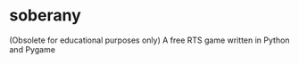 soberany
========

(Obsolete for educational purposes only) A free RTS game written in Python and Pygame